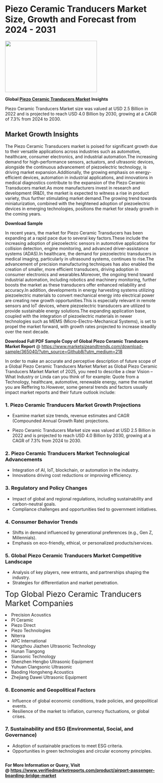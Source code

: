 <H1>Piezo Ceramic Tranducers Market Size, Growth and Forecast from 2024 - 2031</H1><img class="aligncenter size-medium wp-image-584254" src="https://thirdeyenews.in/wp-content/uploads/2024/09/Global-Market-Research-300x168.jpeg" alt="" width="300" height="168" /><p><strong>Global&nbsp;<a href="https://www.marketsizeandtrends.com/download-sample/365040/?utm_source=Github8j?utm_medium=218">Piezo Ceramic Tranducers Market</a> Insights</strong></p><p>Piezo Ceramic Tranducers Market size was valued at USD 2.5 Billion in 2022 and is projected to reach USD 4.0 Billion by 2030, growing at a CAGR of 7.3% from 2024 to 2030.</p><p><h2>Market Growth Insights</h2> <p>The Piezo Ceramic Transducers market is poised for significant growth due to their versatile applications across industries such as automotive, healthcare, consumer electronics, and industrial automation.The increasing demand for high-performance sensors, actuators, and ultrasonic devices, alongside the continuous advancement of piezoelectric technology, is driving market expansion.Additionally, the growing emphasis on energy-efficient devices, automation in industrial applications, and innovations in medical diagnostics contribute to the expansion of the Piezo Ceramic Transducers market.As more manufacturers invest in research and development (R&D), the market is expected to witness a rise in product variety, thus further stimulating market demand.The growing trend towards miniaturization, combined with the heightened adoption of piezoelectric devices in emerging technologies, positions the market for steady growth in the coming years.</p> <p><strong>Download Sample</strong></p> <p>In recent years, the market for Piezo Ceramic Transducers has been expanding at a rapid pace due to several key factors.These include the increasing adoption of piezoelectric sensors in automotive applications for collision detection, engine monitoring, and advanced driver-assistance systems (ADAS).In healthcare, the demand for piezoelectric transducers in medical imaging, particularly in ultrasound systems, continues to rise.The advancement of precision manufacturing techniques has also enabled the creation of smaller, more efficient transducers, driving adoption in consumer electronics and wearables.Moreover, the ongoing trend toward industrial automation, including robotics and machinery monitoring, further boosts the market as these transducers offer enhanced reliability and accuracy.In addition, developments in energy harvesting systems utilizing piezoelectric materials to convert mechanical energy into electrical power are creating new growth opportunities.This is especially relevant in remote sensors and IoT devices, where piezoelectric transducers are utilized to provide sustainable energy solutions.The expanding application base, coupled with the integration of piezoelectric materials in newer technologies such as MEMS (Micro-Electro-Mechanical Systems), is set to propel the market forward, with growth rates projected to increase steadily over the next decade.</p> <p><span class=""><strong>Download Full PDF Sample Copy of Global Piezo Ceramic Tranducers Market Report</strong> @ <a href="https://www.marketsizeandtrends.com/download-sample/365040/?utm_source=Github8j?utm_medium=218" target="_blank">https://www.marketsizeandtrends.com/download-sample/365040/?utm_source=Github8j?utm_medium=218</a></span></p><p>In order to make an accurate and perceptive description of future scope of a Global&nbsp;Piezo Ceramic Tranducers Market Market as Global&nbsp;Piezo Ceramic Tranducers Market Market of 2025, you need to describe a clear Vision &ndash; What Industry or Linda can you think of for example: Quote from a Technology, healthcare, automotive, renewable energy, name the market you are Reffering to.However, some general trends and factors usually impact market reports and their future outlook include:</p><h3>1.&nbsp;<strong>Piezo Ceramic Tranducers Market Growth Projections</strong></h3><ul><li>Examine market size trends, revenue estimates and CAGR (Compounded Annual Growth Rate) projections.</li><li><p>Piezo Ceramic Tranducers Market size was valued at USD 2.5 Billion in 2022 and is projected to reach USD 4.0 Billion by 2030, growing at a CAGR of 7.3% from 2024 to 2030.</p></li></ul><h3>2.&nbsp;<strong>Piezo Ceramic Tranducers Market Technological Advancements</strong></h3><ul><li>Integration of AI, IoT, blockchain, or automation in the industry.</li><li>Innovations driving cost reductions or improving efficiency.</li></ul><h3>3.&nbsp;<strong>Regulatory and Policy Changes</strong></h3><ul><li>Impact of global and regional regulations, including sustainability and carbon-neutral goals.</li><li>Compliance challenges and opportunities tied to government initiatives.</li></ul><h3>4.&nbsp;<strong>Consumer Behavior Trends</strong></h3><ul><li>Shifts in demand influenced by generational preferences (e.g., Gen Z, Millennials).</li><li>Emphasis on eco-friendly, ethical, or personalized products/services.</li></ul><h3>5.&nbsp;<strong>Global Piezo Ceramic Tranducers Market Competitive Landscape</strong></h3><ul><li>Analysis of key players, new entrants, and partnerships shaping the industry.</li><li>Strategies for differentiation and market penetration.</li></ul><p data-pm-slice="1 1 []"><span style="color: inherit; font-family: inherit; font-size: 25px;">Top Global Piezo Ceramic Tranducers Market Companies</span></p><div class="" data-test-id=""><p><li>Precision Acoustics</li><li> PI Ceramic</li><li> Piezo Direct</li><li> Piezo Technologies</li><li> Niterra</li><li> APC International</li><li> Hangzhou Jiazhen Ultrasonic Technology</li><li> Hunan Tiangong</li><li> Siansonic Technology</li><li> Shenzhen Hengbo Ultrasonic Equipment</li><li> Yuhuan Clangsonic Ultrasonic</li><li> Baoding Hongsheng Acoustics</li><li> Zhejiang Dawei Ultrasonic Equipment</li></p></div><h3>6.&nbsp;<strong>Economic and Geopolitical Factors</strong></h3><ul><li>Influence of global economic conditions, trade policies, and geopolitical events.</li><li>Resilience of the market to inflation, currency fluctuations, or global crises.</li></ul><h3>7.&nbsp;<strong>Sustainability and ESG (Environmental, Social, and Governance)</strong></h3><ul><li>Adoption of sustainable practices to meet ESG criteria.</li><li>Opportunities in green technologies and circular economy principles.</li></ul><h2><strong style="font-size: 14px;">For More Information or Query, Visit @&nbsp;</strong><a style="background-color: #ffffff; font-size: 14px;" href="https://www.marketsizeandtrends.com/report/piezo-ceramic-tranducers-market/" target="_blank">https://www.verifiedmarketreports.com/product/airport-passenger-boarding-bridge-market</a></h2>